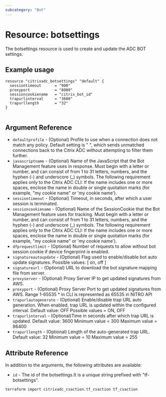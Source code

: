 ```yaml
---
subcategory: "Bot"
---
```


# Resource: botsettings

The botsettings  resource is used to create and update the ADC BOT settings.


## Example usage

```hcl
resource "citrixadc_botsettings" "default" {
  sessiontimeout      = "900"
  proxyport           = "8080"
  sessioncookiename   = "citrix_bot_id"
  trapurlinterval     = "3600"
  trapurllength       = "32"
}


```


## Argument Reference

* `defaultprofile` - (Optional) Profile to use when a connection does not match any policy. Default setting is " ", which sends unmatched connections back to the Citrix ADC without attempting to filter them further.
* `javascriptname` - (Optional) Name of the JavaScript that the Bot Management feature  uses in response. Must begin with a letter or number, and can consist of from 1 to 31 letters, numbers, and the hyphen (-) and underscore (_) symbols. The following requirement applies only to the Citrix ADC CLI: If the name includes one or more spaces, enclose the name in double or single quotation marks (for example, "my cookie name" or 'my cookie name').
* `sessiontimeout` - (Optional) Timeout, in seconds, after which a user session is terminated.
* `sessioncookiename` - (Optional) Name of the SessionCookie that the Bot Management feature uses for tracking. Must begin with a letter or number, and can consist of from 1 to 31 letters, numbers, and the hyphen (-) and underscore (_) symbols. The following requirement applies only to the Citrix ADC CLI: If the name includes one or more spaces, enclose the name in double or single quotation marks (for example, "my cookie name" or 'my cookie name').
* `dfprequestlimit` - (Optional) Number of requests to allow without bot session cookie if device fingerprint is enabled.
* `signatureautoupdate` - (Optional) Flag used to enable/disable bot auto update signatures. Possible values: [ on, off ]
* `signatureurl` - (Optional) URL to download the bot signature mapping file from server.
* `proxyserver` - (Optional) Proxy Server IP to get updated signatures from AWS.
* `proxyport` - (Optional) Proxy Server Port to get updated signatures from AWS. Range 1-65535 * in CLI is represented as 65535 in NITRO API
* `trapurlautogenerate` - (Optional) Enable/disable trap URL auto generation. When enabled, trap URL is updated within the configured interval. Default value: OFF Possible values = ON, OFF
* `trapurlinterval` - (Optional)Time in seconds after which trap URL is updated. Default value: 3600 Minimum value = 300 Maximum value = 86400
* `trapurllength` - (Optional) Length of the auto-generated trap URL. Default value: 32 Minimum value = 10 Maximum value = 255 

## Attribute Reference

In addition to the arguments, the following attributes are available:

* `id` - The id of the botsettings.It is a unique string prefixed with "tf-botsettings".


```shell
terraform import citrixadc_csaction.tf_csaction tf_csaction
```
